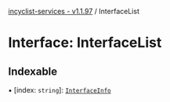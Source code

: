 [incyclist-services - v1.1.97](../README.md) / InterfaceList

# Interface: InterfaceList

## Indexable

▪ [index: `string`]: [`InterfaceInfo`](InterfaceInfo.md)
